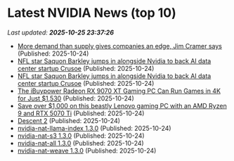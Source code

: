 # Latest NVIDIA News (top 10)
_Last updated: **2025-10-25 23:37:26**_

- [More demand than supply gives companies an edge, Jim Cramer says](https://www.cnbc.com/2025/10/24/more-demand-than-supply-gives-companies-an-edge-jim-cramer-says.html) (Published: 2025-10-24)
- [NFL star Saquon Barkley jumps in alongside Nvidia to back AI data center startup Crusoe](https://biztoc.com/x/daf8758c5e8eb32a) (Published: 2025-10-24)
- [NFL star Saquon Barkley jumps in alongside Nvidia to back AI data center startup Crusoe](https://www.businessinsider.com/saquon-barkley-nvidia-ai-startup-crusoe-2025-10) (Published: 2025-10-24)
- [The iBuypower Radeon RX 9070 XT Gaming PC Can Run Games in 4K for Just $1,530](https://www.ign.com/articles/ibuypower-radeon-rx-9070-xt-gaming-pc-deal-can-run-games-in-4k) (Published: 2025-10-24)
- [Save over $1,000 on this beastly Lenovo gaming PC with an AMD Ryzen 9 and RTX 5070 Ti](https://www.xda-developers.com/save-over-1000-on-this-beastly-lenovo-gaming-pc/) (Published: 2025-10-24)
- [Descent 2](https://www.penny-arcade.com/news/post/2025/10/24/descent-2) (Published: 2025-10-24)
- [nvidia-nat-llama-index 1.3.0](https://pypi.org/project/nvidia-nat-llama-index/1.3.0/) (Published: 2025-10-24)
- [nvidia-nat-s3 1.3.0](https://pypi.org/project/nvidia-nat-s3/1.3.0/) (Published: 2025-10-24)
- [nvidia-nat-all 1.3.0](https://pypi.org/project/nvidia-nat-all/1.3.0/) (Published: 2025-10-24)
- [nvidia-nat-weave 1.3.0](https://pypi.org/project/nvidia-nat-weave/1.3.0/) (Published: 2025-10-24)
